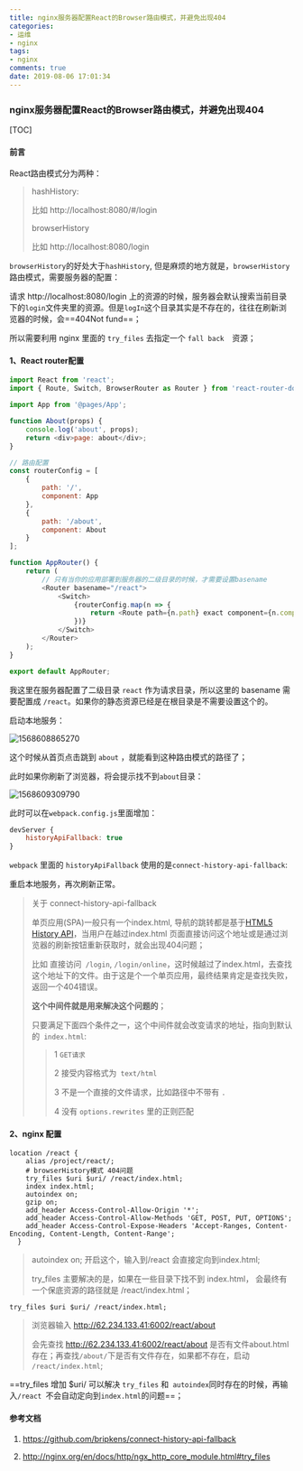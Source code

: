 ```yaml
---
title: nginx服务器配置React的Browser路由模式，并避免出现404
categories:
- 运维
- nginx
tags:
- nginx
comments: true
date: 2019-08-06 17:01:34
---
```

### nginx服务器配置React的Browser路由模式，并避免出现404

[TOC]

#### 前言

React路由模式分为两种：

> hashHistory:
>
> 比如 http://localhost:8080/#/login
>
> browserHistory
>
> 比如 http://localhost:8080/login

`browserHistory`的好处大于`hashHistory`, 但是麻烦的地方就是，`browserHistory`路由模式，需要服务器的配置：

请求 http://localhost:8080/login 上的资源的时候，服务器会默认搜索当前目录下的` login `文件夹里的资源。但是`logIn`这个目录其实是不存在的，往往在刷新浏览器的时候，会==404Not fund==；

所以需要利用 nginx 里面的 `try_files` 去指定一个 `fall back  `资源；

#### 1、React router配置

```javascript
import React from 'react';
import { Route, Switch, BrowserRouter as Router } from 'react-router-dom';

import App from '@pages/App';

function About(props) {
    console.log('about', props);
    return <div>page: about</div>;
}

// 路由配置
const routerConfig = [
    {
        path: '/',
        component: App
    },
    {
        path: '/about',
        component: About
    }
];

function AppRouter() {
    return (
        // 只有当你的应用部署到服务器的二级目录的时候，才需要设置basename
        <Router basename="/react">
            <Switch>
                {routerConfig.map(n => {
                    return <Route path={n.path} exact component={n.component}></Route>;
                })}
            </Switch>
        </Router>
    );
}

export default AppRouter;

```

我这里在服务器配置了二级目录 `react`	作为请求目录，所以这里的 basename 需要配置成  `/react`。如果你的静态资源已经是在根目录是不需要设置这个的。

启动本地服务：

![1568608865270](/images1568608865270.png)

这个时候从首页点击跳到 `about` ，就能看到这种路由模式的路径了；

此时如果你刷新了浏览器，将会提示找不到`about`目录：

![1568609309790](/images1568609309790.png)

此时可以在`webpack.config.js`里面增加：

```javascript
devServer {
	historyApiFallback: true
}
```

`webpack` 里面的 `historyApiFallback` 使用的是`connect-history-api-fallback`:

重启本地服务，再次刷新正常。


> 关于 connect-history-api-fallback
>
> 单页应用(SPA)一般只有一个index.html, 导航的跳转都是基于[HTML5 History API](http://www.w3.org/html/wg/drafts/html/master/single-page.html#the-history-interface)，当用户在越过index.html 页面直接访问这个地址或是通过浏览器的刷新按钮重新获取时，就会出现404问题；
>
> 比如 直接访问` /login`,  `/login/online`，这时候越过了index.html，去查找这个地址下的文件。由于这是个一个单页应用，最终结果肯定是查找失败，返回一个404错误。
>
> **这个中间件就是用来解决这个问题的**；
>
> 只要满足下面四个条件之一，这个中间件就会改变请求的地址，指向到默认的` index.html`:
>
> > 1 `GET请求`
> >
> > 2  接受内容格式为` text/html`
> >
> > 3 不是一个直接的文件请求，比如路径中不带有 `.`
> >
> > 4 没有 `options.rewrites` 里的正则匹配



#### 2、nginx 配置

```nginx
location /react {
    alias /project/react/;
    # browserHistory模式 404问题
    try_files $uri $uri/ /react/index.html;
    index index.html;
    autoindex on;
    gzip on;
    add_header Access-Control-Allow-Origin '*';
    add_header Access-Control-Allow-Methods 'GET, POST, PUT, OPTIONS';
    add_header Access-Control-Expose-Headers 'Accept-Ranges, Content-Encoding, Content-Length, Content-Range';
  }
```

> autoindex on; 开启这个，输入到/react 会直接定向到index.html;
>
> try_files 主要解决的是，如果在一些目录下找不到 index.html， 会最终有一个保底资源的路径就是 /react/index.html；

```nginx
try_files $uri $uri/ /react/index.html;
```

> 浏览器输入 http://62.234.133.41:6002/react/about
>
> 会先查找 http://62.234.133.41:6002/react/about 是否有文件about.html存在；再查找`/about/`下是否有文件存在，如果都不存在，启动 `/react/index.html`;

==try_files 增加 $uri/ 可以解决 `try_files` 和` autoindex`同时存在的时候，再输入`/react `不会自动定向到`index.html`的问题==；

#### 参考文档

1. https://github.com/bripkens/connect-history-api-fallback

2. http://nginx.org/en/docs/http/ngx_http_core_module.html#try_files
